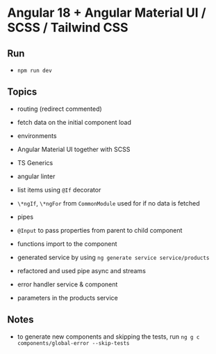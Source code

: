 # Angular 18 + Angular Material UI / SCSS / Tailwind CSS

## Run

- `npm run dev`

## Topics

- routing (redirect commented)
- fetch data on the initial component load
- environments
- Angular Material UI together with SCSS
- TS Generics
- angular linter
- list items using `@If` decorator
- `\*ngIf`, `\*ngFor` from `CommonModule` used for if no data is fetched
- pipes
- `@Input` to pass properties from parent to child component
- functions import to the component

- generated service by using `ng generate service service/products`
- refactored and used pipe async and streams
- error handler service & component
- parameters in the products service

## Notes

- to generate new components and skipping the tests, run `ng g c components/global-error --skip-tests`
